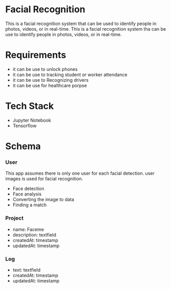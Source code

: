 # Facial Recognition
This is a facial recognition system that can be used to identify people in photos, videos, or in real-time.
This is a facial recognition system tha can be use to identify people in photos, videos, or in real-time.

# Requirements
- it can be use to unlock phones
- it can be use to tracking student or worker attendance
- it can be use to Recognizing drivers
- it can be use for healthcare porpse

# Tech Stack
- Jupyter Notebook
- Tensorflow

# Schema

### User

This app assumes there is only one user for each facial detection. user images is used for facial recognition.
- Face detection
- Face analysis
- Converting the image to data
- Finding a match

### Project

- name: Faceme
- description: textfield
- createdAt: timestamp
- updatedAt: timestamp

### Log
- text: textfield
- createdAt: timestamp
- updatedAt: timestamp
